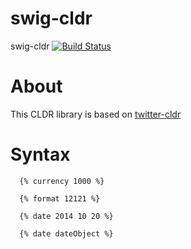 swig-cldr
=========

swig-cldr [![Build Status](https://secure.travis-ci.org/logie17/swig-cldr.png?branch=master)](http://travis-ci.org/logie17/swig-cldr)

# About

This CLDR library is based on [twitter-cldr](https://github.com/twitter/twitter-cldr-js)

# Syntax

```
  {% currency 1000 %}

  {% format 12121 %}

  {% date 2014 10 20 %}

  {% date dateObject %}
```



